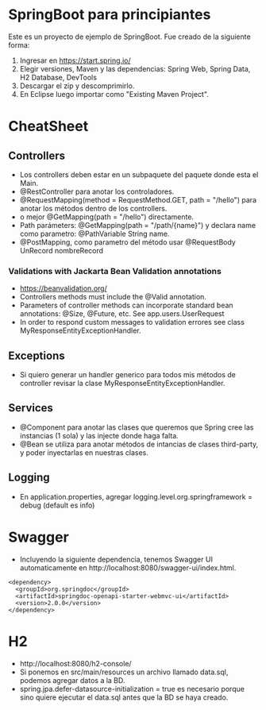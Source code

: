 # SpringBoot para principiantes

Este es un proyecto de ejemplo de SpringBoot. Fue creado de la siguiente forma:

1. Ingresar en https://start.spring.io/
2. Elegir versiones, Maven y las dependencias: Spring Web, Spring Data, H2 Database, DevTools
3. Descargar el zip y descomprimirlo.
4. En Eclipse luego importar como "Existing Maven Project".

# CheatSheet

## Controllers

- Los controllers deben estar en un subpaquete del paquete donde esta el Main.
- @RestController para anotar los controladores.
- @RequestMapping(method = RequestMethod.GET,  path = "/hello") para anotar los métodos dentro de los controllers.
- o mejor @GetMapping(path = "/hello") directamente.
- Path parámeters: @GetMapping(path = "/path/{name}") y declara name como parametro: @PathVariable String name.
- @PostMapping, como parametro del método usar @RequestBody UnRecord nombreRecord

### Validations with Jackarta Bean Validation annotations
- https://beanvalidation.org/
- Controllers methods must include the @Valid annotation.
- Parameters of controller methods can incorporate standard bean annotations: @Size, @Future, etc. See app.users.UserRequest
- In order to respond custom messages to validation errores see class MyResponseEntityExceptionHandler.
 
## Exceptions
- Si quiero generar un handler generico para todos mis métodos de controller revisar la clase MyResponseEntityExceptionHandler.

## Services

- @Component para anotar las clases que queremos que Spring cree las instancias (1 sola) y las injecte donde haga falta.
- @Bean se utiliza para anotar métodos de intancias de clases third-party, y poder inyectarlas en nuestras clases.

## Logging
- En application.properties, agregar logging.level.org.springframework = debug (default es info)

# Swagger
- Incluyendo la siguiente dependencia, tenemos Swagger UI automaticamente en http://localhost:8080/swagger-ui/index.html.
```
<dependency>
  <groupId>org.springdoc</groupId>
  <artifactId>springdoc-openapi-starter-webmvc-ui</artifactId>
  <version>2.0.0</version>
</dependency>
```

# H2
- http://localhost:8080/h2-console/
- Si ponemos en src/main/resources un archivo llamado data.sql, podemos agregar datos a la BD. 
- spring.jpa.defer-datasource-initialization = true es necesario porque sino quiere ejecutar el data.sql antes que la BD se haya creado.

